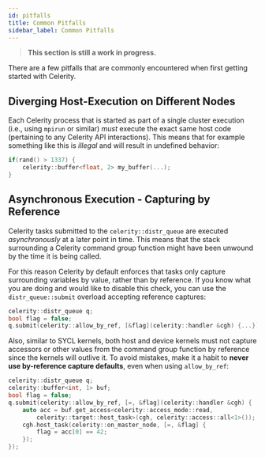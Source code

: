 ```yaml
---
id: pitfalls
title: Common Pitfalls
sidebar_label: Common Pitfalls
---
```


> **This section is still a work in progress.**

There are a few pitfalls that are commonly encountered when first getting
started with Celerity.

## Diverging Host-Execution on Different Nodes

Each Celerity process that is started as part of a single cluster execution
(i.e., using `mpirun` or similar) _must_ execute the exact same host code (pertaining to any Celerity API interactions).
This means that for example something like this is _illegal_ and will result
in undefined behavior:

```cpp
if(rand() > 1337) {
    celerity::buffer<float, 2> my_buffer(...);
}
```

## Asynchronous Execution - Capturing by Reference

Celerity tasks submitted to the `celerity::distr_queue` are executed
_asynchronously_ at a later point in time. This means that the stack
surrounding a Celerity command group function might
have been unwound by the time it is being called.

For this reason Celerity by default enforces that tasks only capture
surrounding variables by value, rather than by reference. If you know what
you are doing and would like to disable this check, you can use the
`distr_queue::submit` overload accepting reference captures:

```cpp
celerity::distr_queue q;
bool flag = false;
q.submit(celerity::allow_by_ref, [&flag](celerity::handler &cgh) {...});
```

Also, similar to SYCL kernels, both host and device kernels must not capture accessors
or other values from the command group function by reference since the kernels will
outlive it. To avoid mistakes, make it a habit to **never use by-reference capture
defaults**, even when using `allow_by_ref`:

```cpp
celerity::distr_queue q;
celerity::buffer<int, 1> buf;
bool flag = false;
q.submit(celerity::allow_by_ref, [=, &flag](celerity::handler &cgh) {
    auto acc = buf.get_access<celerity::access_mode::read,
        celerity::target::host_task>(cgh, celerity::access::all<1>());
    cgh.host_task(celerity::on_master_node, [=, &flag] {
        flag = acc[0] == 42;
    });
});
```